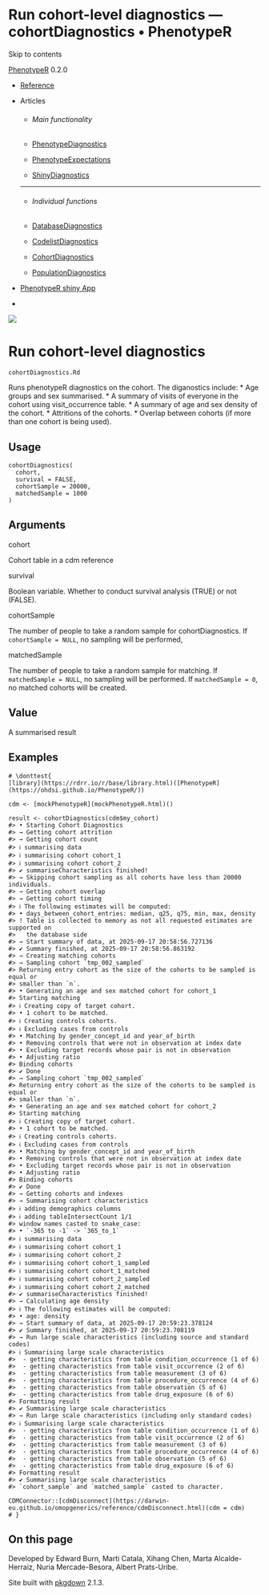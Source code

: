 # Run cohort-level diagnostics — cohortDiagnostics • PhenotypeR

Skip to contents

[PhenotypeR](../index.html) 0.2.0

  * [Reference](../reference/index.html)
  * Articles
    * ###### Main functionality

    * [PhenotypeDiagnostics](../articles/PhenotypeDiagnostics.html)
    * [PhenotypeExpectations](../articles/PhenotypeExpectations.html)
    * [ShinyDiagnostics](../articles/ShinyDiagnostics.html)
    * * * *

    * ###### Individual functions

    * [DatabaseDiagnostics](../articles/DatabaseDiagnostics.html)
    * [CodelistDiagnostics](../articles/CodelistDiagnostics.html)
    * [CohortDiagnostics](../articles/CohortDiagnostics.html)
    * [PopulationDiagnostics](../articles/PopulationDiagnostics.html)
  * [PhenotypeR shiny App](https://dpa-pde-oxford.shinyapps.io/PhenotypeRShiny/)


  * [](https://github.com/OHDSI/PhenotypeR)



![](../logo.png)

# Run cohort-level diagnostics

`cohortDiagnostics.Rd`

Runs phenotypeR diagnostics on the cohort. The diganostics include: * Age groups and sex summarised. * A summary of visits of everyone in the cohort using visit_occurrence table. * A summary of age and sex density of the cohort. * Attritions of the cohorts. * Overlap between cohorts (if more than one cohort is being used).

## Usage
    
    
    cohortDiagnostics(
      cohort,
      survival = FALSE,
      cohortSample = 20000,
      matchedSample = 1000
    )

## Arguments

cohort
    

Cohort table in a cdm reference

survival
    

Boolean variable. Whether to conduct survival analysis (TRUE) or not (FALSE).

cohortSample
    

The number of people to take a random sample for cohortDiagnostics. If `cohortSample = NULL`, no sampling will be performed,

matchedSample
    

The number of people to take a random sample for matching. If `matchedSample = NULL`, no sampling will be performed. If `matchedSample = 0`, no matched cohorts will be created.

## Value

A summarised result

## Examples
    
    
    # \donttest{
    [library](https://rdrr.io/r/base/library.html)([PhenotypeR](https://ohdsi.github.io/PhenotypeR/))
    
    cdm <- [mockPhenotypeR](mockPhenotypeR.html)()
    
    result <- cohortDiagnostics(cdm$my_cohort)
    #> • Starting Cohort Diagnostics
    #> → Getting cohort attrition
    #> → Getting cohort count
    #> ℹ summarising data
    #> ℹ summarising cohort cohort_1
    #> ℹ summarising cohort cohort_2
    #> ✔ summariseCharacteristics finished!
    #> → Skipping cohort sampling as all cohorts have less than 20000 individuals.
    #> → Getting cohort overlap
    #> → Getting cohort timing
    #> ℹ The following estimates will be computed:
    #> • days_between_cohort_entries: median, q25, q75, min, max, density
    #> ! Table is collected to memory as not all requested estimates are supported on
    #>   the database side
    #> → Start summary of data, at 2025-09-17 20:58:56.727136
    #> ✔ Summary finished, at 2025-09-17 20:58:56.863192
    #> → Creating matching cohorts
    #> → Sampling cohort `tmp_002_sampled`
    #> Returning entry cohort as the size of the cohorts to be sampled is equal or
    #> smaller than `n`.
    #> • Generating an age and sex matched cohort for cohort_1
    #> Starting matching
    #> ℹ Creating copy of target cohort.
    #> • 1 cohort to be matched.
    #> ℹ Creating controls cohorts.
    #> ℹ Excluding cases from controls
    #> • Matching by gender_concept_id and year_of_birth
    #> • Removing controls that were not in observation at index date
    #> • Excluding target records whose pair is not in observation
    #> • Adjusting ratio
    #> Binding cohorts
    #> ✔ Done
    #> → Sampling cohort `tmp_002_sampled`
    #> Returning entry cohort as the size of the cohorts to be sampled is equal or
    #> smaller than `n`.
    #> • Generating an age and sex matched cohort for cohort_2
    #> Starting matching
    #> ℹ Creating copy of target cohort.
    #> • 1 cohort to be matched.
    #> ℹ Creating controls cohorts.
    #> ℹ Excluding cases from controls
    #> • Matching by gender_concept_id and year_of_birth
    #> • Removing controls that were not in observation at index date
    #> • Excluding target records whose pair is not in observation
    #> • Adjusting ratio
    #> Binding cohorts
    #> ✔ Done
    #> → Getting cohorts and indexes
    #> → Summarising cohort characteristics
    #> ℹ adding demographics columns
    #> ℹ adding tableIntersectCount 1/1
    #> window names casted to snake_case:
    #> • `-365 to -1` -> `365_to_1`
    #> ℹ summarising data
    #> ℹ summarising cohort cohort_1
    #> ℹ summarising cohort cohort_2
    #> ℹ summarising cohort cohort_1_sampled
    #> ℹ summarising cohort cohort_1_matched
    #> ℹ summarising cohort cohort_2_sampled
    #> ℹ summarising cohort cohort_2_matched
    #> ✔ summariseCharacteristics finished!
    #> → Calculating age density
    #> ℹ The following estimates will be computed:
    #> • age: density
    #> → Start summary of data, at 2025-09-17 20:59:23.378124
    #> ✔ Summary finished, at 2025-09-17 20:59:23.708119
    #> → Run large scale characteristics (including source and standard codes)
    #> ℹ Summarising large scale characteristics 
    #>  - getting characteristics from table condition_occurrence (1 of 6)
    #>  - getting characteristics from table visit_occurrence (2 of 6)
    #>  - getting characteristics from table measurement (3 of 6)
    #>  - getting characteristics from table procedure_occurrence (4 of 6)
    #>  - getting characteristics from table observation (5 of 6)
    #>  - getting characteristics from table drug_exposure (6 of 6)
    #> Formatting result
    #> ✔ Summarising large scale characteristics
    #> → Run large scale characteristics (including only standard codes)
    #> ℹ Summarising large scale characteristics 
    #>  - getting characteristics from table condition_occurrence (1 of 6)
    #>  - getting characteristics from table visit_occurrence (2 of 6)
    #>  - getting characteristics from table measurement (3 of 6)
    #>  - getting characteristics from table procedure_occurrence (4 of 6)
    #>  - getting characteristics from table observation (5 of 6)
    #>  - getting characteristics from table drug_exposure (6 of 6)
    #> Formatting result
    #> ✔ Summarising large scale characteristics
    #> `cohort_sample` and `matched_sample` casted to character.
    
    CDMConnector::[cdmDisconnect](https://darwin-eu.github.io/omopgenerics/reference/cdmDisconnect.html)(cdm = cdm)
    # }
    

## On this page

Developed by Edward Burn, Marti Catala, Xihang Chen, Marta Alcalde-Herraiz, Nuria Mercade-Besora, Albert Prats-Uribe.

Site built with [pkgdown](https://pkgdown.r-lib.org/) 2.1.3.
